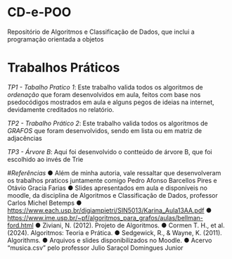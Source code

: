 # CD-e-POO
Repositório de Algoritmos e Classificação de Dados, que inclui a programação orientada a objetos 


# Trabalhos Práticos

*TP1 - Tabalho Pratico 1*:
Este trabalho valida todos os algoritmos de *ordenação* que foram desenvolvidos em aula, feitos com base nos psedocódigos mostrados em aula e alguns pegos de ideias na internet, devidamente creditados no relatório.

*TP2 - Trabalho Prático 2*:
Este trabalho valida todos os algoritmos de *GRAFOS* que foram desenvolvidos, sendo em lista ou em matriz de adjacências

*TP3 - Árvore B*:
Aqui foi desenvolvido o contteúdo de árvore B, que foi escolhido ao invés de Trie


#*Referências*
● Além de minha autoria, vale ressaltar que desenvolveram os trabalhos praticos juntamente comigo Pedro Afonso Barcellos Pires e Otávio Gracia Farias
● Slides apresentados em aula e disponíveis no moodle, da disciplina de Algoritmos e Classificação de Dados, professor Carlos Michel Betemps
● https://www.each.usp.br/digiampietri/SIN5013/Karina_Aula13AA.pdf
● https://www.ime.usp.br/~pf/algoritmos_para_grafos/aulas/bellman-ford.html
●  Ziviani, N. (2012). Projeto de Algoritmos.
● Cormen T. H., et al. (2024). Algoritmos: Teoria e Prática.
● Sedgewick, R., & Wayne, K. (2011). Algorithms.
● Arquivos e slides disponibilizados no Moodle.
● Acervo “musica.csv” pelo professor Julio Saraçol Domingues Junior
